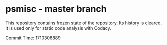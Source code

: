 # psmisc - master branch

This repository contains frozen state of the repository.
Its history is cleared. It is used only for static code
analysis with Codacy.

Commit Time: 1710306889